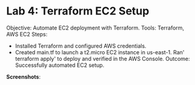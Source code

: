 # Lab 4: Terraform EC2 Setup
Objective: Automate EC2 deployment with Terraform.
Tools: Terraform, AWS EC2
Steps:
- Installed Terraform and configured AWS credentials.
- Created main.tf to launch a t2.micro EC2 instance in us-east-1.
Ran' terraform apply' to deploy and verified in the AWS Console.
Outcome: Successfully automated EC2 setup.

**Screenshots**:
  
